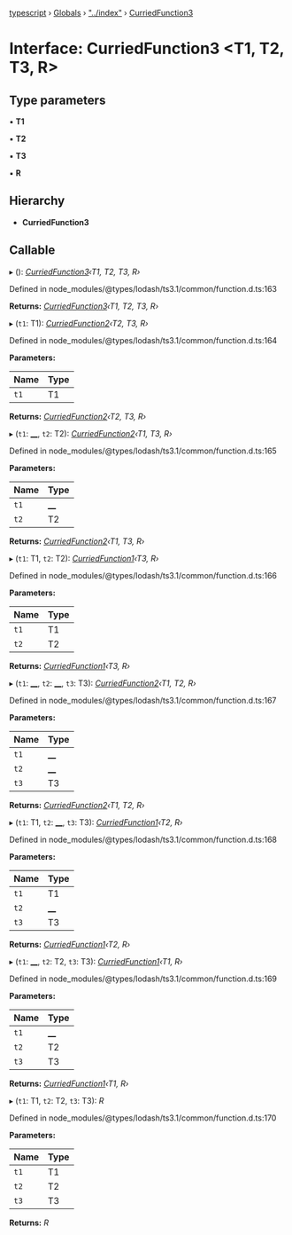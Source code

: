 [typescript](../README.md) › [Globals](../globals.md) › ["../index"](../modules/____index_.md) › [CurriedFunction3](____index_.curriedfunction3.md)

# Interface: CurriedFunction3 <**T1, T2, T3, R**>

## Type parameters

▪ **T1**

▪ **T2**

▪ **T3**

▪ **R**

## Hierarchy

* **CurriedFunction3**

## Callable

▸ (): *[CurriedFunction3](____index_.curriedfunction3.md)‹T1, T2, T3, R›*

Defined in node_modules/@types/lodash/ts3.1/common/function.d.ts:163

**Returns:** *[CurriedFunction3](____index_.curriedfunction3.md)‹T1, T2, T3, R›*

▸ (`t1`: T1): *[CurriedFunction2](____index_.curriedfunction2.md)‹T2, T3, R›*

Defined in node_modules/@types/lodash/ts3.1/common/function.d.ts:164

**Parameters:**

Name | Type |
------ | ------ |
`t1` | T1 |

**Returns:** *[CurriedFunction2](____index_.curriedfunction2.md)‹T2, T3, R›*

▸ (`t1`: [__](../modules/____index_.md#__), `t2`: T2): *[CurriedFunction2](____index_.curriedfunction2.md)‹T1, T3, R›*

Defined in node_modules/@types/lodash/ts3.1/common/function.d.ts:165

**Parameters:**

Name | Type |
------ | ------ |
`t1` | [__](../modules/____index_.md#__) |
`t2` | T2 |

**Returns:** *[CurriedFunction2](____index_.curriedfunction2.md)‹T1, T3, R›*

▸ (`t1`: T1, `t2`: T2): *[CurriedFunction1](____index_.curriedfunction1.md)‹T3, R›*

Defined in node_modules/@types/lodash/ts3.1/common/function.d.ts:166

**Parameters:**

Name | Type |
------ | ------ |
`t1` | T1 |
`t2` | T2 |

**Returns:** *[CurriedFunction1](____index_.curriedfunction1.md)‹T3, R›*

▸ (`t1`: [__](../modules/____index_.md#__), `t2`: [__](../modules/____index_.md#__), `t3`: T3): *[CurriedFunction2](____index_.curriedfunction2.md)‹T1, T2, R›*

Defined in node_modules/@types/lodash/ts3.1/common/function.d.ts:167

**Parameters:**

Name | Type |
------ | ------ |
`t1` | [__](../modules/____index_.md#__) |
`t2` | [__](../modules/____index_.md#__) |
`t3` | T3 |

**Returns:** *[CurriedFunction2](____index_.curriedfunction2.md)‹T1, T2, R›*

▸ (`t1`: T1, `t2`: [__](../modules/____index_.md#__), `t3`: T3): *[CurriedFunction1](____index_.curriedfunction1.md)‹T2, R›*

Defined in node_modules/@types/lodash/ts3.1/common/function.d.ts:168

**Parameters:**

Name | Type |
------ | ------ |
`t1` | T1 |
`t2` | [__](../modules/____index_.md#__) |
`t3` | T3 |

**Returns:** *[CurriedFunction1](____index_.curriedfunction1.md)‹T2, R›*

▸ (`t1`: [__](../modules/____index_.md#__), `t2`: T2, `t3`: T3): *[CurriedFunction1](____index_.curriedfunction1.md)‹T1, R›*

Defined in node_modules/@types/lodash/ts3.1/common/function.d.ts:169

**Parameters:**

Name | Type |
------ | ------ |
`t1` | [__](../modules/____index_.md#__) |
`t2` | T2 |
`t3` | T3 |

**Returns:** *[CurriedFunction1](____index_.curriedfunction1.md)‹T1, R›*

▸ (`t1`: T1, `t2`: T2, `t3`: T3): *R*

Defined in node_modules/@types/lodash/ts3.1/common/function.d.ts:170

**Parameters:**

Name | Type |
------ | ------ |
`t1` | T1 |
`t2` | T2 |
`t3` | T3 |

**Returns:** *R*

